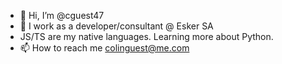- 👋 Hi, I’m @cguest47
- 👀 I work as a developer/consultant @ Esker SA
- JS/TS are my native languages. Learning more about Python.
- 📫 How to reach me colinguest@me.com

<!---
cguest47/cguest47 is a ✨ special ✨ repository because its `README.md` (this file) appears on your GitHub profile.
You can click the Preview link to take a look at your changes.
--->
